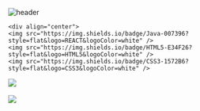 
![header](https://capsule-render.vercel.app/api?type=Cylinder&color=auto&height=300&section=header&text=Hyeongjun%20github&fontSize=90)

	<div align="center">
	<img src="https://img.shields.io/badge/Java-007396?style=flat&logo=REACT&logoColor=white" />
	<img src="https://img.shields.io/badge/HTML5-E34F26?style=flat&logo=HTML5&logoColor=white" />
	<img src="https://img.shields.io/badge/CSS3-1572B6?style=flat&logo=CSS3&logoColor=white" />
</div>
<img src="https://github-readme-stats.vercel.app/api/top-langs/?username=hyeongjun6364&layout=compact"><br><br>
<img src="https://github-readme-stats.vercel.app/api?username=hyeongjun6364&show_icons=true">
